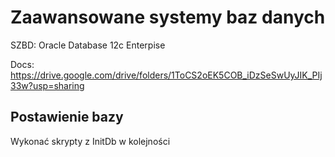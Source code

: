 # Zaawansowane systemy baz danych

SZBD: Oracle Database 12c Enterpise

Docs: https://drive.google.com/drive/folders/1ToCS2oEK5COB_iDzSeSwUyJIK_PIj33w?usp=sharing

## Postawienie bazy

Wykonać skrypty z InitDb w kolejności